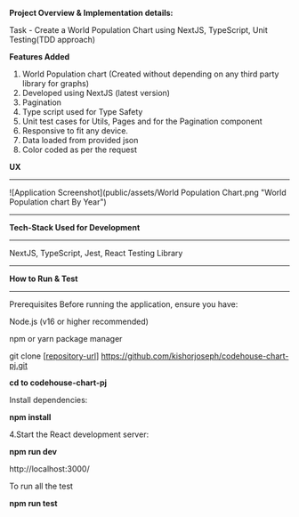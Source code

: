 
**Project Overview & Implementation details:**

Task - Create a World Population Chart using NextJS, TypeScript, Unit Testing(TDD approach)

**Features Added**

1) World Population chart (Created without depending on any third party library for graphs)
2) Developed using NextJS (latest version)
3) Pagination
4) Type script used for Type Safety
5) Unit test cases for Utils, Pages and for the Pagination component
6) Responsive to fit any device.
7) Data loaded from provided json
8) Color coded as per the request


**UX**
****************

![Application Screenshot](public/assets/World Population Chart.png "World Population chart By Year")

****************************************************************************************


**Tech-Stack Used for Development**
*******************************

NextJS, TypeScript, Jest, React Testing Library

**********************************************

**How to Run & Test**
*******************

Prerequisites Before running the application, ensure you have:

Node.js (v16 or higher recommended)

npm or yarn package manager

git clone [[repository-url](https://github.com/kishorjoseph/codehouse-chart-pj.git)] https://github.com/kishorjoseph/codehouse-chart-pj.git

**cd to codehouse-chart-pj**

Install dependencies: 

**npm install**

4.Start the React development server:

**npm run dev**

http://localhost:3000/

To run all the test 

**npm run test**
